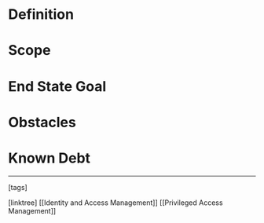 # Definition

# Scope

# End State Goal

# Obstacles

# Known Debt












___
[tags] 


[linktree]
[[Identity and Access Management]]
[[Privileged Access Management]]
